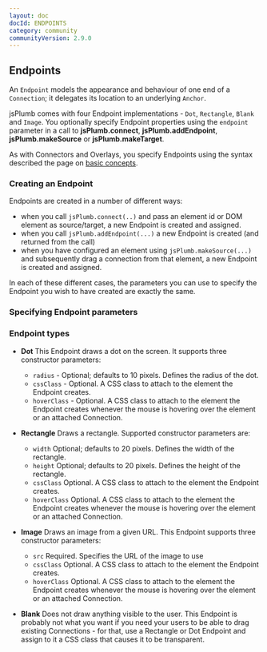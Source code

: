 ```yaml
---
layout: doc
docId: ENDPOINTS
category: community
communityVersion: 2.9.0
---
```

## Endpoints

An `Endpoint` models the appearance and behaviour of one end of a `Connection`; it delegates its location to an underlying `Anchor`. 

jsPlumb comes with four Endpoint implementations - `Dot`, `Rectangle`, `Blank` and `Image`. You optionally specify Endpoint properties using the `endpoint` parameter in a call to **jsPlumb.connect**, **jsPlumb.addEndpoint**, **jsPlumb.makeSource** or **jsPlumb.makeTarget**.

As with Connectors and Overlays, you specify Endpoints using the syntax described the page on [basic concepts](basic-concepts#definitions).

### Creating an Endpoint

Endpoints are created in a number of different ways:

- when you call `jsPlumb.connect(..)` and pass an element id or DOM element as source/target, a new Endpoint is created and assigned.
- when you call `jsPlumb.addEndpoint(...)` a new Endpoint is created (and returned from the call)
- when you have configured an element using `jsPlumb.makeSource(...)` and subsequently drag a connection from that element, a new Endpoint is created and assigned.

In each of these different cases, the parameters you can use to specify the Endpoint you wish to have created are exactly the same.

### Specifying Endpoint parameters

### Endpoint types

- **Dot** This Endpoint draws a dot on the screen. It supports three constructor parameters:  				 						 
    - `radius` - Optional; defaults to 10 pixels. Defines the radius of the dot.					
    - `cssClass` - Optional.  A CSS class to attach to the element the Endpoint creates.					   
    - `hoverClass` - Optional.  A CSS class to attach to the element the Endpoint creates whenever the mouse is hovering over the element or an attached Connection.					

- **Rectangle** Draws a rectangle. Supported constructor parameters are:
    - `width` Optional; defaults to 20 pixels. Defines the width of the rectangle.
    - `height` Optional; defaults to 20 pixels. Defines the height of the rectangle.
    - `cssClass` Optional.  A CSS class to attach to the element the Endpoint creates.
    - `hoverClass` Optional.  A CSS class to attach to the element the Endpoint creates whenever the mouse is hovering over the element or an attached Connection.

- **Image** Draws an image from a given URL.  This Endpoint supports three constructor parameters:
    - `src` Required.  Specifies the URL of the image to use
    - `cssClass` Optional.  A CSS class to attach to the element the Endpoint creates.
    - `hoverClass` Optional.  A CSS class to attach to the element the Endpoint creates whenever the mouse is hovering over the element or an attached Connection.

- **Blank** Does not draw anything visible to the user.  This Endpoint is probably not what you want if you need your users to be able to drag existing Connections - for that, use a Rectangle or Dot Endpoint and assign to it a CSS class that causes it to be transparent.
